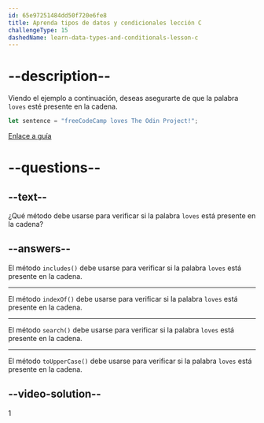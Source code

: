 ```yaml
---
id: 65e97251484dd50f720e6fe8
title: Aprenda tipos de datos y condicionales lección C
challengeType: 15
dashedName: learn-data-types-and-conditionals-lesson-c
---
```


# --description--

Viendo el ejemplo a continuación, deseas asegurarte de que la palabra `loves` esté presente en la cadena.

```javascript
let sentence = "freeCodeCamp loves The Odin Project!";
```

<a href="https://www.freecodecamp.org/news/javascript-string-handbook" target="_blank"> Enlace a guía </a>

# --questions--

## --text--

¿Qué método debe usarse para verificar si la palabra `loves` está presente en la cadena?

## --answers--

El método `includes()` debe usarse para verificar si la palabra `loves` está presente en la cadena.

---

El método `indexOf()` debe usarse para verificar si la palabra `loves` está presente en la cadena.

---

El método `search()` debe usarse para verificar si la palabra `loves` está presente en la cadena.

---

El método `toUpperCase()` debe usarse para verificar si la palabra `loves` está presente en la cadena.

## --video-solution--

1
